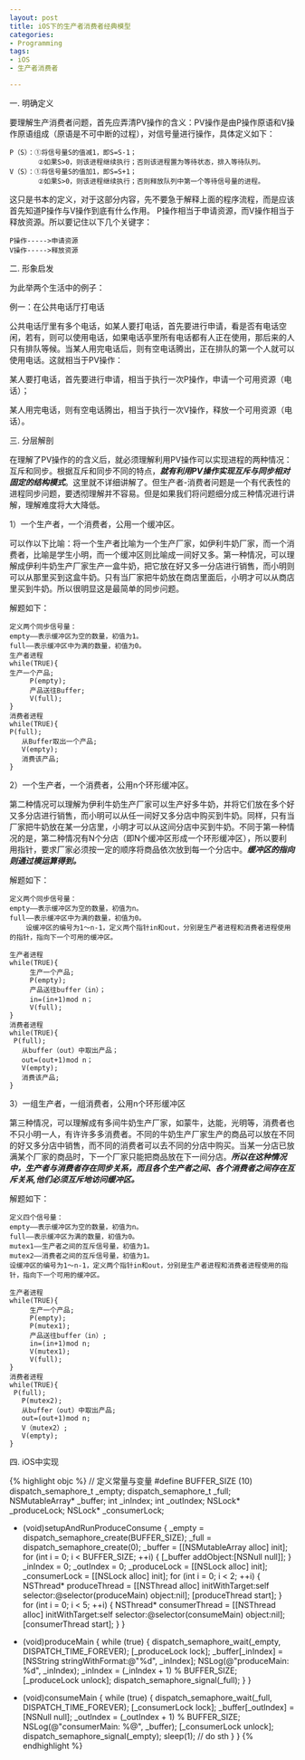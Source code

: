 ```yaml
---
layout: post
title: iOS下的生产者消费者经典模型
categories:
- Programming
tags:
- iOS
- 生产者消费者

---
```


一. 明确定义

要理解生产消费者问题，首先应弄清PV操作的含义：PV操作是由P操作原语和V操作原语组成（原语是不可中断的过程），对信号量进行操作，具体定义如下：

    P（S）：①将信号量S的值减1，即S=S-1；
           ②如果S>0，则该进程继续执行；否则该进程置为等待状态，排入等待队列。
    V（S）：①将信号量S的值加1，即S=S+1；
           ②如果S>0，则该进程继续执行；否则释放队列中第一个等待信号量的进程。
           
这只是书本的定义，对于这部分内容，先不要急于解释上面的程序流程，而是应该首先知道P操作与V操作到底有什么作用。
P操作相当于申请资源，而V操作相当于释放资源。所以要记住以下几个关键字：

	P操作----->申请资源
	V操作----->释放资源

二. 形象启发

为此举两个生活中的例子：

例一：在公共电话厅打电话

公共电话厅里有多个电话，如某人要打电话，首先要进行申请，看是否有电话空闲，若有，则可以使用电话，如果电话亭里所有电话都有人正在使用，那后来的人只有排队等候。当某人用完电话后，则有空电话腾出，正在排队的第一个人就可以使用电话。这就相当于PV操作：

某人要打电话，首先要进行申请，相当于执行一次P操作，申请一个可用资源（电话）；

某人用完电话，则有空电话腾出，相当于执行一次V操作，释放一个可用资源（电话）。

三. 分层解剖

在理解了PV操作的的含义后，就必须理解利用PV操作可以实现进程的两种情况：互斥和同步。根据互斥和同步不同的特点，***就有利用PV操作实现互斥与同步相对固定的结构模式***。这里就不详细讲解了。但生产者-消费者问题是一个有代表性的进程同步问题，要透彻理解并不容易。但是如果我们将问题细分成三种情况进行讲解，理解难度将大大降低。

1）一个生产者，一个消费者，公用一个缓冲区。

可以作以下比喻：将一个生产者比喻为一个生产厂家，如伊利牛奶厂家，而一个消费者，比喻是学生小明，而一个缓冲区则比喻成一间好又多。第一种情况，可以理解成伊利牛奶生产厂家生产一盒牛奶，把它放在好又多一分店进行销售，而小明则可以从那里买到这盒牛奶。只有当厂家把牛奶放在商店里面后，小明才可以从商店里买到牛奶。所以很明显这是最简单的同步问题。

解题如下：

	定义两个同步信号量：
	empty——表示缓冲区为空的数量，初值为1。
	full——表示缓冲区中为满的数量，初值为0。
	生产者进程
	while(TRUE){
	生产一个产品;
	     P(empty);
	     产品送往Buffer;
	     V(full);
	}
	消费者进程
	while(TRUE){
	P(full);
	   从Buffer取出一个产品;
	   V(empty);
	   消费该产品;
	}
	   
2）一个生产者，一个消费者，公用n个环形缓冲区。

第二种情况可以理解为伊利牛奶生产厂家可以生产好多牛奶，并将它们放在多个好又多分店进行销售，而小明可以从任一间好又多分店中购买到牛奶。同样，只有当厂家把牛奶放在某一分店里，小明才可以从这间分店中买到牛奶。不同于第一种情况的是，第二种情况有N个分店（即N个缓冲区形成一个环形缓冲区），所以要利用指针，要求厂家必须按一定的顺序将商品依次放到每一个分店中。***缓冲区的指向则通过模运算得到。***
 
解题如下：

	定义两个同步信号量： 
	empty——表示缓冲区为空的数量，初值为n。
	full——表示缓冲区中为满的数量，初值为0。
	    设缓冲区的编号为1～n-1，定义两个指针in和out，分别是生产者进程和消费者进程使用的指针，指向下一个可用的缓冲区。
	 
	生产者进程
	while(TRUE){
	     生产一个产品;
	     P(empty);
	     产品送往buffer（in）；
	     in=(in+1)mod n；
	     V(full);
	}
	消费者进程
	while(TRUE){
	 P(full);
	   从buffer（out）中取出产品；
	   out=(out+1)mod n；
	   V(empty);
	   消费该产品;
	}
	   
3）一组生产者，一组消费者，公用n个环形缓冲区

第三种情况，可以理解成有多间牛奶生产厂家，如蒙牛，达能，光明等，消费者也不只小明一人，有许许多多消费者。不同的牛奶生产厂家生产的商品可以放在不同的好又多分店中销售，而不同的消费者可以去不同的分店中购买。当某一分店已放满某个厂家的商品时，下一个厂家只能把商品放在下一间分店。***所以在这种情况中，生产者与消费者存在同步关系，而且各个生产者之间、各个消费者之间存在互斥关系,他们必须互斥地访问缓冲区。***

解题如下：

	定义四个信号量：
	empty——表示缓冲区为空的数量，初值为n。
	full——表示缓冲区为满的数量，初值为0。
	mutex1——生产者之间的互斥信号量，初值为1。
	mutex2——消费者之间的互斥信号量，初值为1。
	设缓冲区的编号为1～n-1，定义两个指针in和out，分别是生产者进程和消费者进程使用的指针，指向下一个可用的缓冲区。
	 
	生产者进程
	while(TRUE){
	     生产一个产品;
	     P(empty);
	     P(mutex1);
	     产品送往buffer（in）;
	     in=(in+1)mod n;
	     V(mutex1);
	     V(full);
	}
	消费者进程
	while(TRUE){
	 P(full);
	   P(mutex2);
	   从buffer（out）中取出产品;
	   out=(out+1)mod n;
	   V（mutex2）;
	   V(empty);
	}

四. iOS中实现

{% highlight objc %}
// 定义常量与变量
#define BUFFER_SIZE  (10)
dispatch_semaphore_t _empty;
dispatch_semaphore_t _full;
NSMutableArray* _buffer;
int _inIndex;
int _outIndex;
NSLock* _produceLock;
NSLock* _consumerLock;

- (void)setupAndRunProduceConsume {
    _empty = dispatch_semaphore_create(BUFFER_SIZE);
    _full = dispatch_semaphore_create(0);
    _buffer = [[NSMutableArray alloc] init];
    for (int i = 0; i < BUFFER_SIZE; ++i) {
        [_buffer addObject:[NSNull null]];
    }
    _inIndex = 0;
    _outIndex = 0;
    _produceLock = [[NSLock alloc] init];
    _consumerLock = [[NSLock alloc] init];
    for (int i = 0; i < 2; ++i) {
        NSThread* produceThread = [[NSThread alloc] initWithTarget:self selector:@selector(produceMain) object:nil];
        [produceThread start];
    }
    for (int i = 0; i < 5; ++i) {
        NSThread* consumerThread = [[NSThread alloc] initWithTarget:self selector:@selector(consumeMain) object:nil];
        [consumerThread start];
    }
}

- (void)produceMain {
    while (true) {
        dispatch_semaphore_wait(_empty, DISPATCH_TIME_FOREVER);
        [_produceLock lock];
        _buffer[_inIndex] = [NSString stringWithFormat:@"%d", _inIndex];
        NSLog(@"produceMain: %d", _inIndex);
        _inIndex = (_inIndex + 1) % BUFFER_SIZE;
        [_produceLock unlock];
        dispatch_semaphore_signal(_full);
    }
}

- (void)consumeMain {
    while (true) {
        dispatch_semaphore_wait(_full, DISPATCH_TIME_FOREVER);
        [_consumerLock lock];
        _buffer[_outIndex] = [NSNull null];
        _outIndex = (_outIndex + 1) % BUFFER_SIZE;
        NSLog(@"consumerMain: %@", _buffer);
        [_consumerLock unlock];
        dispatch_semaphore_signal(_empty);
        sleep(1); // do sth
    }
}
{% endhighlight %}

